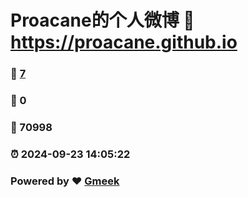 # Proacane的个人微博 :link: https://proacane.github.io 
### :page_facing_up: [7](https://proacane.github.io/tag.html) 
### :speech_balloon: 0 
### :hibiscus: 70998 
### :alarm_clock: 2024-09-23 14:05:22 
### Powered by :heart: [Gmeek](https://github.com/Meekdai/Gmeek)
